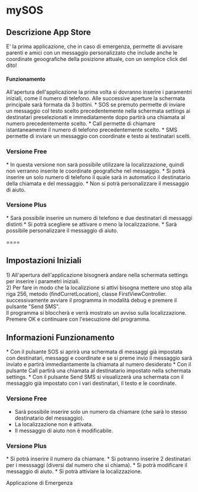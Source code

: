 mySOS
=====
<h2>Descrizione App Store</h2>
E' la prima applicazione, che in caso di emergenza, permette di avvisare parenti e amici con un messaggio personalizzato
che include anche le coordinate geoografiche della posizione attuale, con un semplice click del dito!

<h4>Funzionamento</h4>
All'apertura dell'applicazione la prima volta si dovranno inserire i paramentri iniziali, come il numero di telefono.
Alle successive aperture la schermata principale sarà formata da 3 bottini. 
* SOS  se premuto permette di inviare un messaggio col testo scelto precedentemente nella schermata settings ai destinatari preselezionati e immediatamente dopo partirà una chiamata al numero precedentemente scelto. 
* Call  permette di chiamare istantaneamente il numero di telefono precedentemente scelto.
* SMS  permette di inviare un messaggio con coordinate e testo ai testinatari scelti.

<h3>Versione Free</h3>
* In questa versione non sarà possibile utilizzare la localizzazione, quindi non verranno inserite le coordinate geografiche nel messaggio.
* Si potrà inserire un solo numero di telefono il quale sarà in automatico il destinatario della chiamata e del messaggio.
* Non si potrà personalizzare il messaggio di aiuto.

<h3>Versione Plus</h3>
* Sarà possibile inserire un numero di telefono e due destinatari di messaggi distinti
* Si potrà scegliere se attivare o meno la localizzazione.
* Sarà possibile personalizzare il messaggio di aiuto.

====

<h2> Impostazioni Iniziali </h2>
1) All'apertura dell'applicazione bisognerà andare nella schermata settings per inserire i parametri iniziali.<br>
2) Per fare in modo che la localizzione si attivi bisogna mettere uno stop alla riga 256, metodo (findCurretLocation), classe FirstViewController.<br>
successivamente avviare il programma in modalità debug e premere il pulsante "Send SMS". <br>
Il programma si bloccherà e verrà mostrato un avviso sulla localizzazione. <br>
Premere OK e continuare con l'esecuzione del programma. <br>

<h2> Informazioni Funzionamento </h2>
* Con il pulsante SOS si aprirà una schermata di messaggi già impostata con destinatari, messaggi e coordinate e se si preme invio il messaggio sarà inviato e partirà immediantamente la chiamata al numero desiderato
* Con il pulsante Call partirà una chiamata al destinatario impostato nella schermata settings.
* Con il pulsante Send SMS si visualizzerà una schermata con il messaggio già impostato con i vari destinatari, il testo e le coordinate.

<h3> Versione Free </h3>

* Sarà possibile inserire solo un numero da chiamare (che sarà lo stesso destinatario del messaggio).
* La localizzazione non è attivata.
* Il messaggio di aiuto non è modificabile.

<h3> Versione Plus </h3>
* Si potrà inserire il numero da chiamare.
* Si potranno inserire 2 destinatari per i messsaggi (diversi dal numero che si chiama).
* Si potrà modificare il messaggio di aiuto.
* Si potrà attiviare la localizzazione.


Applicazione di Emergenza
